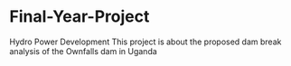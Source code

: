 # Final-Year-Project
Hydro Power Development
This project is about the proposed dam break analysis of the Ownfalls dam in Uganda
